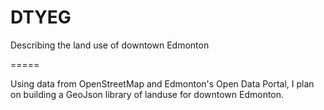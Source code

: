 DTYEG
=====

Describing the land use of downtown Edmonton

=====

Using data from OpenStreetMap and Edmonton's Open Data Portal, I plan on building a GeoJson library of landuse for downtown Edmonton.

